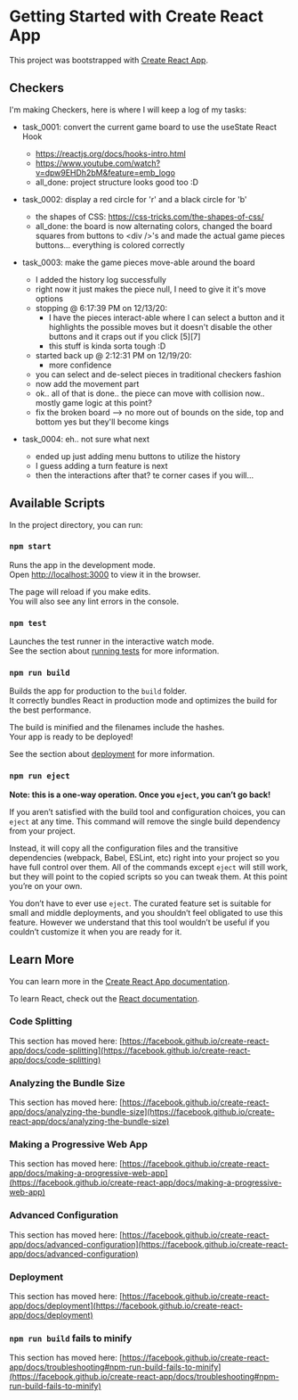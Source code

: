 # Getting Started with Create React App

This project was bootstrapped with [Create React App](https://github.com/facebook/create-react-app).

## Checkers 

I'm making Checkers, here is where I will keep a log of my tasks:

+ task_0001: convert the current game board to use the useState React Hook 
  + https://reactjs.org/docs/hooks-intro.html
  + https://www.youtube.com/watch?v=dpw9EHDh2bM&feature=emb_logo
  + all_done: project structure looks good too :D
    

+ task_0002: display a red circle for 'r' and a black circle for 'b'
  + the shapes of CSS: https://css-tricks.com/the-shapes-of-css/
  + all_done: the board is now alternating colors, changed the board squares from buttons to
  \<div />'s and made the actual game pieces buttons... everything is colored correctly 
    

+ task_0003: make the game pieces move-able around the board
  + I added the history log successfully
  + right now it just makes the piece null, I need to give it it's move options
  + stopping @ 6:17:39 PM on 12/13/20: 
    + I have the pieces interact-able where I can select a button and it highlights the possible 
    moves but it doesn't disable the other buttons and it craps out if you click \[5]\[7]
    + this stuff is kinda sorta tough :D
  + started back up @ 2:12:31 PM on 12/19/20:
    + more confidence
  + you can select and de-select pieces in traditional checkers fashion
  + now add the movement part
  + ok.. all of that is done.. the piece can move with collision now.. mostly game logic at this point?
  + fix the broken board --> no more out of bounds on the side, top and bottom yes but they'll become kings
  

+ task_0004: eh.. not sure what next
  + ended up just adding menu buttons to utilize the history
  + I guess adding a turn feature is next
  + then the interactions after that? te corner cases if you will...

## Available Scripts

In the project directory, you can run:

### `npm start`

Runs the app in the development mode.\
Open [http://localhost:3000](http://localhost:3000) to view it in the browser.

The page will reload if you make edits.\
You will also see any lint errors in the console.

### `npm test`

Launches the test runner in the interactive watch mode.\
See the section about [running tests](https://facebook.github.io/create-react-app/docs/running-tests) for more information.

### `npm run build`

Builds the app for production to the `build` folder.\
It correctly bundles React in production mode and optimizes the build for the best performance.

The build is minified and the filenames include the hashes.\
Your app is ready to be deployed!

See the section about [deployment](https://facebook.github.io/create-react-app/docs/deployment) for more information.

### `npm run eject`

**Note: this is a one-way operation. Once you `eject`, you can’t go back!**

If you aren’t satisfied with the build tool and configuration choices, you can `eject` at any time. This command will remove the single build dependency from your project.

Instead, it will copy all the configuration files and the transitive dependencies (webpack, Babel, ESLint, etc) right into your project so you have full control over them. All of the commands except `eject` will still work, but they will point to the copied scripts so you can tweak them. At this point you’re on your own.

You don’t have to ever use `eject`. The curated feature set is suitable for small and middle deployments, and you shouldn’t feel obligated to use this feature. However we understand that this tool wouldn’t be useful if you couldn’t customize it when you are ready for it.

## Learn More

You can learn more in the [Create React App documentation](https://facebook.github.io/create-react-app/docs/getting-started).

To learn React, check out the [React documentation](https://reactjs.org/).

### Code Splitting

This section has moved here: [https://facebook.github.io/create-react-app/docs/code-splitting](https://facebook.github.io/create-react-app/docs/code-splitting)

### Analyzing the Bundle Size

This section has moved here: [https://facebook.github.io/create-react-app/docs/analyzing-the-bundle-size](https://facebook.github.io/create-react-app/docs/analyzing-the-bundle-size)

### Making a Progressive Web App

This section has moved here: [https://facebook.github.io/create-react-app/docs/making-a-progressive-web-app](https://facebook.github.io/create-react-app/docs/making-a-progressive-web-app)

### Advanced Configuration

This section has moved here: [https://facebook.github.io/create-react-app/docs/advanced-configuration](https://facebook.github.io/create-react-app/docs/advanced-configuration)

### Deployment

This section has moved here: [https://facebook.github.io/create-react-app/docs/deployment](https://facebook.github.io/create-react-app/docs/deployment)

### `npm run build` fails to minify

This section has moved here: [https://facebook.github.io/create-react-app/docs/troubleshooting#npm-run-build-fails-to-minify](https://facebook.github.io/create-react-app/docs/troubleshooting#npm-run-build-fails-to-minify)

